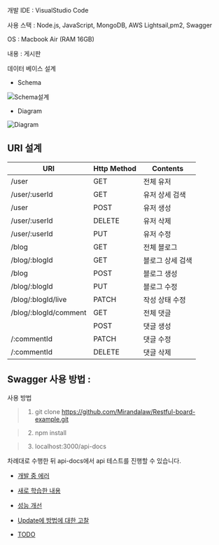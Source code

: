  개발 IDE : VisualStudio Code
 
 사용 스택 : Node.js, JavaScript, MongoDB, AWS Lightsail,pm2, Swagger
 
 OS : Macbook Air (RAM 16GB)
 
 내용 : 게시판
 
 데이터 베이스 설계 
 

- Schema


![Schema설계](https://user-images.githubusercontent.com/74170593/221196846-41260568-b90a-4803-acac-e371bafdd392.png)



- Diagram

![Diagram](https://user-images.githubusercontent.com/74170593/221196945-32aecb86-921b-4f23-9213-ba6278b32a9d.png)

## URI 설계

| URI | Http Method | Contents |
| --- | --- | --- |
| /user | GET | 전체 유저 |
| /user/:userId | GET | 유저 상세 검색 |
| /user | POST | 유저 생성 |
| /user/:userId | DELETE | 유저 삭제 |
| /user/:userId | PUT | 유저 수정 |
| /blog | GET | 전체 블로그 |
| /blog/:blogId | GET | 블로그 상세 검색 |
| /blog | POST | 블로그 생성 |
| /blog/:blogId | PUT | 블로그 수정 |
| /blog/:blogId/live | PATCH | 작성 상태 수정 |
| /blog/:blogId/comment | GET | 전체 댓글 |
|  | POST | 댓글 생성 |
| /:commentId | PATCH | 댓글 수정 |
| /:commentId | DELETE | 댓글 삭제 |

## Swagger 사용 방법 : 

사용 방법

 > 1. git clone https://github.com/Mirandalaw/Restful-board-example.git

 > 2. npm install
 
 > 3. localhost:3000/api-docs
  
 차례대로 수행한 뒤 api-docs에서 api 테스트를 진행할 수 있습니다.
 

- [개발 중 에러](https://humane-map-4ba.notion.site/3b28c167876a4bffabfc4c31bdf6ce68)

- [새로 학습한 내용](https://humane-map-4ba.notion.site/5a10b94a41b14e18b902566cf8726fa8)

- [성능 개선](https://humane-map-4ba.notion.site/839713eb46f24469be6e931c8d8a2987)

- [Update에 방법에 대한 고찰](https://humane-map-4ba.notion.site/Update-359ea1ab1b574c08a6991e5b33c2f76e)

- [TODO](https://humane-map-4ba.notion.site/TODO-e93b044c5f7942559a1959e3e9103abd)
